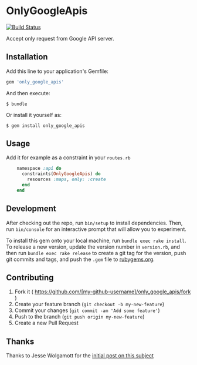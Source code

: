# OnlyGoogleApis

[![Build Status](https://travis-ci.org/appaloosa-store/only_google_apis.svg)](https://travis-ci.org/appaloosa-store/only_google_apis.svg)

Accept only request from Google API server.

## Installation

Add this line to your application's Gemfile:

```ruby
gem 'only_google_apis'
```

And then execute:

    $ bundle

Or install it yourself as:

    $ gem install only_google_apis

## Usage

Add it for example as a constraint in your `routes.rb`

```ruby
    namespace :api do
      constraints(OnlyGoogleApis) do
        resources :maps, only: :create
      end
    end
```

## Development

After checking out the repo, run `bin/setup` to install dependencies. Then, run `bin/console` for an interactive prompt that will allow you to experiment.

To install this gem onto your local machine, run `bundle exec rake install`. To release a new version, update the version number in `version.rb`, and then run `bundle exec rake release` to create a git tag for the version, push git commits and tags, and push the `.gem` file to [rubygems.org](https://rubygems.org).

## Contributing

1. Fork it ( https://github.com/[my-github-username]/only_google_apis/fork )
2. Create your feature branch (`git checkout -b my-new-feature`)
3. Commit your changes (`git commit -am 'Add some feature'`)
4. Push to the branch (`git push origin my-new-feature`)
5. Create a new Pull Request

## Thanks

Thanks to Jesse Wolgamott for the [initial post on this subject](http://jessewolgamott.com/blog/2015/11/17/when-fake-googlebots-attack-your-rails-app/)

